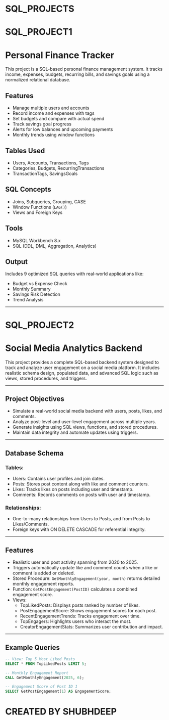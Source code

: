 # SQL_PROJECTS

# SQL_PROJECT1

# Personal Finance Tracker

This project is a SQL-based personal finance management system. It tracks income, expenses, budgets, recurring bills, and savings goals using a normalized relational database.

##  Features
- Manage multiple users and accounts
- Record income and expenses with tags
- Set budgets and compare with actual spend
- Track savings goal progress
- Alerts for low balances and upcoming payments
- Monthly trends using window functions

##  Tables Used
- Users, Accounts, Transactions, Tags
- Categories, Budgets, RecurringTransactions
- TransactionTags, SavingsGoals

##  SQL Concepts
- Joins, Subqueries, Grouping, CASE
- Window Functions (`LAG()`)
- Views and Foreign Keys

## Tools
- MySQL Workbench 8.x  
- SQL (DDL, DML, Aggregation, Analytics)

## Output
Includes 9 optimized SQL queries with real-world applications like:
- Budget vs Expense Check
- Monthly Summary
- Savings Risk Detection
- Trend Analysis

---



# SQL_PROJECT2
# Social Media Analytics Backend 

This project provides a complete SQL-based backend system designed to track and analyze user engagement on a social media platform. It includes realistic schema design, populated data, and advanced SQL logic such as views, stored procedures, and triggers.

---

## Project Objectives

- Simulate a real-world social media backend with users, posts, likes, and comments.
- Analyze post-level and user-level engagement across multiple years.
- Generate insights using SQL views, functions, and stored procedures.
- Maintain data integrity and automate updates using triggers.

---

## Database Schema

### Tables:
- Users: Contains user profiles and join dates.
- Posts: Stores post content along with like and comment counters.
- Likes: Tracks likes on posts including user and timestamp.
- Comments: Records comments on posts with user and timestamp.

### Relationships:
- One-to-many relationships from Users to Posts, and from Posts to Likes/Comments.
- Foreign keys with ON DELETE CASCADE for referential integrity.

---

## Features

- Realistic user and post activity spanning from 2020 to 2025.
- Triggers automatically update like and comment counts when a like or comment is added or deleted.
- Stored Procedure: `GetMonthlyEngagement(year, month)` returns detailed monthly engagement reports.
- Function: `GetPostEngagement(PostID)` calculates a combined engagement score.
- Views:
  - TopLikedPosts: Displays posts ranked by number of likes.
  - PostEngagementScore: Shows engagement scores for each post.
  - RecentEngagementTrends: Tracks engagement over time.
  - TopEngagers: Highlights users who interact the most.
  - CreatorEngagementStats: Summarizes user contribution and impact.

---

## Example Queries

```sql
-- View: Top 5 Most Liked Posts
SELECT * FROM TopLikedPosts LIMIT 5;

-- Monthly Engagement Report
CALL GetMonthlyEngagement(2025, 6);

-- Engagement Score of Post ID 1
SELECT GetPostEngagement(1) AS EngagementScore;

```
# CREATED BY SHUBHDEEP


